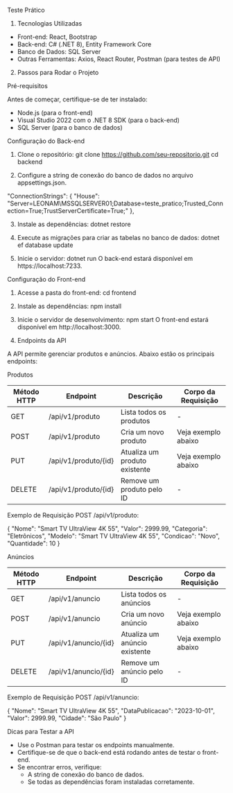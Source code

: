 Teste Prático

1. Tecnologias Utilizadas

- Front-end: React, Bootstrap
- Back-end: C# (.NET 8), Entity Framework Core
- Banco de Dados: SQL Server
- Outras Ferramentas: Axios, React Router, Postman (para testes de API)

2. Passos para Rodar o Projeto

Pré-requisitos

Antes de começar, certifique-se de ter instalado:

- Node.js (para o front-end)
- Visual Studio 2022 com o .NET 8 SDK (para o back-end)
- SQL Server (para o banco de dados)

Configuração do Back-end

1. Clone o repositório:
   git clone https://github.com/seu-repositorio.git
   cd backend
   
2. Configure a string de conexão do banco de dados no arquivo appsettings.json.

  "ConnectionStrings": {
    "House": "Server=LEONAM\\MSSQLSERVER01;Database=teste_pratico;Trusted_Connection=True;TrustServerCertificate=True;"
  },


3. Instale as dependências:
   dotnet restore

4. Execute as migrações para criar as tabelas no banco de dados:
   dotnet ef database update

5. Inicie o servidor:
   dotnet run
   O back-end estará disponível em https://localhost:7233.

Configuração do Front-end

1. Acesse a pasta do front-end:
   cd frontend

2. Instale as dependências:
   npm install

3. Inicie o servidor de desenvolvimento:
   npm start
   O front-end estará disponível em http://localhost:3000.

3. Endpoints da API

A API permite gerenciar produtos e anúncios. Abaixo estão os principais endpoints:

Produtos

Método HTTP  |  Endpoint             | Descrição                    | Corpo da Requisição
-------------|-----------------------|------------------------------|---------------------
GET          | /api/v1/produto       | Lista todos os produtos      | -
POST         | /api/v1/produto       | Cria um novo produto         | Veja exemplo abaixo
PUT          | /api/v1/produto/{id}  | Atualiza um produto existente| Veja exemplo abaixo
DELETE       | /api/v1/produto/{id}  | Remove um produto pelo ID    | -

Exemplo de Requisição POST /api/v1/produto:

{
  "Nome": "Smart TV UltraView 4K 55",
  "Valor": 2999.99,
  "Categoria": "Eletrônicos",
  "Modelo": "Smart TV UltraView 4K 55",
  "Condicao": "Novo",
  "Quantidade": 10
}

Anúncios

Método HTTP  |  Endpoint             | Descrição                    | Corpo da Requisição
-------------|-----------------------|------------------------------|---------------------
GET          | /api/v1/anuncio       | Lista todos os anúncios      | -
POST         | /api/v1/anuncio       | Cria um novo anúncio         | Veja exemplo abaixo
PUT          | /api/v1/anuncio/{id}  | Atualiza um anúncio existente| Veja exemplo abaixo
DELETE       | /api/v1/anuncio/{id}  | Remove um anúncio pelo ID    | -

Exemplo de Requisição POST /api/v1/anuncio:

{
  "Nome": "Smart TV UltraView 4K 55",
  "DataPublicacao": "2023-10-01",
  "Valor": 2999.99,
  "Cidade": "São Paulo"
}

Dicas para Testar a API

- Use o Postman para testar os endpoints manualmente.
- Certifique-se de que o back-end está rodando antes de testar o front-end.
- Se encontrar erros, verifique:
  - A string de conexão do banco de dados.
  - Se todas as dependências foram instaladas corretamente.

